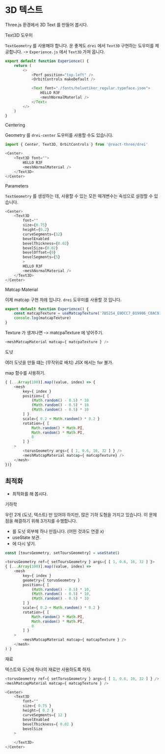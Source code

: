 # 3D 텍스트

Three.js 환경에서 3D Text 를 만들어 봅시다.


Text3D 도우미

`TextGeometry` 를 사용해야 합니다.
운 좋게도 `drei` 에서 `Text3D` 구현하는 도우미를 제공합니다.
-> `Experience.js` 에서 `Text3D` 가져 옵니다.

``` javascript
export default function Experience() {
    return (
        <>
            <Perf position="top-left" />
            <OrbitControls makeDefault />

            <Text font="./fonts/helvetiker_regular.typeface.json">
                HELLO R3F
                <meshNormalMaterlal />
            </Text>
        </> 
    )
}
```


Centering 

Geometry 를 `drei-center` 도우미를 사용할 수도 있습니다.

``` javascript
import { Center, Text3D, OrbitControls } from '@react-three/drei'

<Center>
    <Text3D font="">
        HELLO R3F
        <meshNormalMaterial />
    </Text3D>
</Center>
```



Parameters 

`TextGeometry` 를 생성하는 데, 사용할 수 있는 모든 매개변수는 속성으로 설정할 수 있습니다.

``` javascript
<Center>
    <Text3D 
        font=""
        size={0.75}
        height={0.2}
        curveSegments={12}
        bevelEnabled
        bevelThickness={0.02}
        bevelSize={0.02}
        bevelOffset={0}
        bevelSegments={5}
        >
        HELLO R3F
        <meshNormalMaterial />
    </Text3D>
</Center>
```



Matcap Material 

이제 matcap 구현 차례 입니다.
`drei` 도우미를 사용할 것 입니다.

``` javascript
export default function Experience() {
    const matcapTexture = useMatcapTexture('7B5254_E9DCC7_B19986_C8AC91', 256)
    console.log(matcapTexture)
}
```

Texture 가 생겨나면 -> matcpaTexture 에 넣어주기.

``` javascript
<meshMatcapMaterial matcap={ matcpaTexture } />
```


도넛 

여러 도넛을 만들 떄는 (무작위로 배치) 
JSX 에서는 for 불가.

map 함수를 사용하기.

``` javascript
{ [...Array(100)].map((value, index) => {
    <mesh 
        key={ index } 
        position={ [
            (Math.random() - 0.5) * 10
            (Math.random() - 0.5) * 10
            (Math.random() - 0.5) * 10
        ] }
        scale={ 0.2 + Math.random() * 0.2 }
        rotation={ [ 
            Math.random() * Math.PI,
            Math.random() * Math.PI,
            0
        ] }
    >
        <torusGeometry args={ [ 1, 0.6, 16, 32 ] } />
        <meshMatcapMaterial matcap={ matcapTexture} />
    </mesh>
})}
```




## 최적화

- 최적화를 해 봅시다.


기하학

우린 2개 (도넛, 텍스트) 만 있어야 하지만, 많은 기하 도형을 가지고 있습니다. 
이 문제점을 해결하기 위해 3가지를 수행합니다.

- <torusGeometry> 를 도넛 외부헤 하나 만듭니다. (어떤 것과도 연결 x)
- useState 보관.
- <mesh> 에 다시 넣기.

``` javascript
const [toursGeometry, setToursGeometry] = useState()
```

``` javascript
<torusGeometry ref={ setToursGeometry } args={ [ 1, 0.6, 16, 32 ] }>
{ [...Array(100)].map((value, index) =>
    <mesh
        key={ index }
        geometry={ torusGeometry }
        position={ [
            (Math.random() - 0.5) * 10,
            (Math.random() - 0.5) * 10,
            (Math.random() - 0.5) * 10
        ] }
        scale={ 0.2 + Math.random() * 0.2 }
        rotation={ [
            Math.random() * Math.PI,
            Math.random() * Math.PI,
            0
        ] }
    >
        <meshMatcapMaterial matcap={ matcapTexture } />
    </mesh>
) }
```


재료 

텍스트와 도넛에 하나의 재료만 사용하도록 하자.

``` javascript
<torusGeometry ref={ setTorusGeometry } args={ [ 1, 0.6, 16, 32 ] } />
<meshMatcapMaterial matcap={ matcapTexture } />

<Center>
    <Text3D
        font=""
        size={ 0.75 }
        height={ 0.2 }
        curveSegments={ 12 }
        bevelEnabled
        bevelThickness={ 0.02 }
        bevelSize    
    >
    
    </Text3D>
</Center>
```